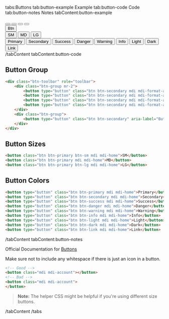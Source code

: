 tabs:Buttons
tab:button-example Example
tab:button-code Code
tab:button-notes Notes
tabContent:button-example
<div class="btn-toolbar" role="toolbar">
    <div class="btn-group mr-2">
        <button type="button" class="btn btn-secondary mdi mdi-format-align-left" aria-label="Left Align"></button>
        <button type="button" class="btn btn-secondary mdi mdi-format-align-center" aria-label="Center Align"></button>
        <button type="button" class="btn btn-secondary mdi mdi-format-align-right" aria-label="Right Align"></button>
        <button type="button" class="btn btn-secondary mdi mdi-format-align-justify" aria-label="Justify"></button>
    </div>
    <div class="btn-group">
        <button type="button" class="btn btn-secondary" aria-label="Button">Btn</button>
    </div>
</div>
<div class="mt-2">
    <button class="btn btn-primary btn-sm mdi mdi-home">SM</button>
    <button class="btn btn-primary mdi mdi-home">MD</button>
    <button class="btn btn-primary btn-lg mdi mdi-home">LG</button>
</div>
<div class="mt-2">
    <button type="button" class="btn btn-primary mdi mdi-home">Primary</button>
    <button type="button" class="btn btn-secondary mdi mdi-home">Secondary</button>
    <button type="button" class="btn btn-success mdi mdi-home">Success</button>
    <button type="button" class="btn btn-danger mdi mdi-home">Danger</button>
    <button type="button" class="btn btn-warning mdi mdi-home">Warning</button>
    <button type="button" class="btn btn-info mdi mdi-home">Info</button>
    <button type="button" class="btn btn-light mdi mdi-home">Light</button>
    <button type="button" class="btn btn-dark mdi mdi-home">Dark</button>
    <button type="button" class="btn btn-link mdi mdi-home">Link</button>
</div>
/tabContent
tabContent:button-code

## Button Group

```html
<div class="btn-toolbar" role="toolbar">
    <div class="btn-group mr-2">
        <button type="button" class="btn btn-secondary mdi mdi-format-align-left" aria-label="Left Align"></button>
        <button type="button" class="btn btn-secondary mdi mdi-format-align-center" aria-label="Center Align"></button>
        <button type="button" class="btn btn-secondary mdi mdi-format-align-right" aria-label="Right Align"></button>
        <button type="button" class="btn btn-secondary mdi mdi-format-align-justify" aria-label="Justify"></button>
    </div>
    <div class="btn-group">
        <button type="button" class="btn btn-secondary" aria-label="Button">Btn</button>
    </div>
</div>
```

## Button Sizes

```html
<button class="btn btn-primary btn-sm mdi mdi-home">SM</button>
<button class="btn btn-primary mdi mdi-home">MD</button>
<button class="btn btn-primary btn-lg mdi mdi-home">LG</button>
```

## Button Colors

```html
<button type="button" class="btn btn-primary mdi mdi-home">Primary</button>
<button type="button" class="btn btn-secondary mdi mdi-home">Secondary</button>
<button type="button" class="btn btn-success mdi mdi-home">Success</button>
<button type="button" class="btn btn-danger mdi mdi-home">Danger</button>
<button type="button" class="btn btn-warning mdi mdi-home">Warning</button>
<button type="button" class="btn btn-info mdi mdi-home">Info</button>
<button type="button" class="btn btn-light mdi mdi-home">Light</button>
<button type="button" class="btn btn-dark mdi mdi-home">Dark</button>
<button type="button" class="btn btn-link mdi mdi-home">Link</button>
```

/tabContent
tabContent:button-notes

Official Documentation for <a href="https://getbootstrap.com/docs/4.0/components/buttons/">Buttons</a>

Make sure not to include any whitespace if there is just an icon in a button.

```html
<!-- Good -->
<button class="mdi mdi-account"></button>
<!-- Bad -->
<button class="mdi mdi-account">
</button>
```

> **Note:** The helper CSS might be helpful if you're using different size buttons.

/tabContent
/tabs